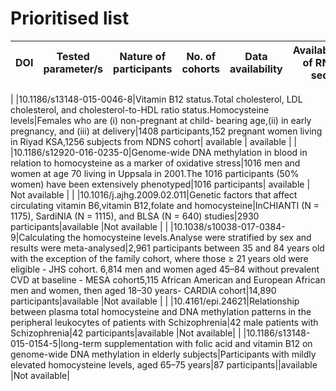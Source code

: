 # **Prioritised list**


|   DOI                   |   Tested parameter/s                          |   Nature of participants             |   No. of cohorts         |   Data availability     |   Availability of RNA seq|
|-------------------------|-----------------------------------------------|--------------------------------------|--------------------------|------------------------ |--------------------------|
|
|10.1186/s13148-015-0046-8|Vitamin B12 status.Total cholesterol, LDL cholesterol, and cholesterol-to-HDL ratio status.Homocysteine levels|Females who are (i) non-pregnant at child- bearing age,(ii) in early pregnancy, and (iii) at delivery|1408 participants,152 pregnant women living in Riyad KSA,1256 subjects from NDNS cohort|  available | available |
|
|10.1186/s12920-016-0235-0|Genome-wide DNA methylation in blood in relation to homocysteine as a marker of oxidative stress|1016 men and women at age 70 living in Uppsala in 2001.The 1016 participants (50% women) have been extensively phenotyped|1016 participants|  available | Not available |
|
|10.1016/j.ajhg.2009.02.011|Genetic factors that affect circulating vitamin B6,vitamin B12,folate and homocysteine|InCHIANTI (N = 1175), SardiNIA (N = 1115), and BLSA (N = 640) studies|2930 participants|available |Not available |
|
|10.1038/s10038-017-0384-9|Calculating the homocysteine levels.Analyse were stratified by sex and results were meta-analysed|2,961 participants between 35 and 84 years old with the exception of the family cohort, where those ≥ 21 years old were eligible - JHS cohort. 6,814 men and women aged 45–84 without prevalent CVD at baseline - MESA cohort5,115 African American and European African men and women, then aged 18–30 years- CARDIA cohort|14,890 participants|available |Not available |
|
|10.4161/epi.24621|Relationship between plasma total homocysteine and DNA methylation patterns in the peripheral leukocytes of patients with Schizophrenia|42 male patients with Schizophrenia|42 participants|available |Not available|
|
|10.1186/s13148-015-0154-5|long-term supplementation with folic acid and vitamin B12 on genome-wide DNA methylation in elderly subjects|Participants with mildly elevated homocysteine levels, aged 65–75 years|87 participants||available |Not available|
